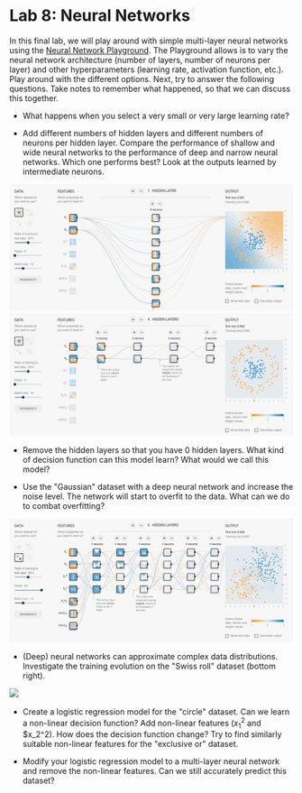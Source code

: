 # Lab 8: Neural Networks

In this final lab, we will play around with simple multi-layer neural networks using the [Neural Network Playground](https://playground.tensorflow.org/). The Playground allows is to vary the neural network architecture (number of layers, number of neurons per layer) and other hyperparameters (learning rate, activation function, etc.). Play around with the different options. Next, try to answer the following questions. Take notes to remember what happened, so that we can discuss this together.

- What happens when you select a very small or very large learning rate?

- Add different numbers of hidden layers and different numbers of neurons per hidden layer. Compare the performance of shallow and wide neural networks to the performance of deep and narrow neural networks. Which one performs best? Look at the outputs learned by intermediate neurons.

![](static/nn_wide.png)
![](static/nn_deep.png)

- Remove the hidden layers so that you have 0 hidden layers. What kind of decision function can this model learn? What would we call this model?

- Use the "Gaussian" dataset with a deep neural network and increase the noise level. The network will start to overfit to the data. What can we do to combat overfitting?

![](static/nn_gaussian.png)

- (Deep) neural networks can approximate complex data distributions. Investigate the training evolution on the "Swiss roll" dataset (bottom right).

![](statis/nn_swiss.png)

- Create a logistic regression model for the "circle" dataset. Can we learn a non-linear decision function? Add non-linear features ($x_1^2$ and $x_2^2). How does the decision function change? Try to find similarly suitable non-linear features for the "exclusive or" dataset.

- Modify your logistic regression model to a multi-layer neural network and remove the non-linear features. Can we still accurately predict this dataset?
